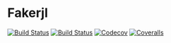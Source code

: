 # Fakerjl

[![Build Status](https://travis-ci.com/osmantamer/Fakerjl.svg?branch=master)](https://travis-ci.com/osmantamer/Fakerjl)
[![Build Status](https://ci.appveyor.com/api/projects/status/github/osmantamer/Fakerjl?svg=true)](https://ci.appveyor.com/project/osmantamer/Fakerjl-jl)
[![Codecov](https://codecov.io/gh/osmantamer/Fakerjl/branch/master/graph/badge.svg)](https://codecov.io/gh/osmantamer/Fakerjl)
[![Coveralls](https://coveralls.io/repos/github/osmantamer/Fakerjl/badge.svg?branch=master)](https://coveralls.io/github/osmantamer/Fakerjl?branch=master)
